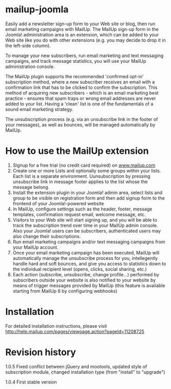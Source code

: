 mailup-joomla
=============
Easily add a newsletter sign-up form to your Web site or blog, then run email marketing campaigns with MailUp.
The MailUp sign-up form in the Joomla! administration area is an extension, which can be added to your Web site like you do with other extensions (e.g. you may decide to drop it in the left-side column).

To manage your new subscribers, run email marketing and text messaging campaigns, and track message statistics, you will use your MailUp administration console.

The MailUp plugin supports the recommended 'confirmed opt-in' subscription method, where a new subscriber receives an email with a confirmation link that has to be clicked to confirm the subscription. This method of acquiring new subscribers - which is an email marketing best practice - ensures that spam traps or wrong email addresses are never added to your list. Having a 'clean' list is one of the fundamentals of a sound email marketing strategy.

The unsubscription process (e.g. via an unsubscribe link in the footer of your messages), as well as bounces, will be managed automatically by MailUp.


How to use the MailUp extension
===============================
1. Signup for a free trial (no credit card required) on www.mailup.com
2. Create one or more Lists and optionally some groups within your lists. Each list is a separate environment. Uunsubscription by pressing unsubscribe link in message footer applies to the list whose the message belong.
3. Install the extension plugin in your Joomla! admin area, select lists and group to be visible on registration form and then add signup form to the frontend of your Joomla!-powered website
4. In MailUp, configure settings such as the header, footer, message templates, confirmation request email, welcome message, etc.
5. Visitors to your Web site will start signing up, and you will be able to track the subscription trend over time in your MailUp admin console. Also your Joomla! users can be subscribers, authenticated users may also change their subscriptions.
6. Run email marketing campaigns and/or text messaging campaigns from your MailUp account.
7. Once your email marketing campaign has been executed, MailUp will automatically manage the unsubscribe process for you, intellegently handle hard and soft bounces, and give you access to statistics down to the individual recipient level (opens, clicks, social sharing, etc.)
8. Each action (subscribe, unsubscribe, change profile...) performed by subscribers outside your website is also notified to your website by means of trigger messages provided by MailUp (this feature is available starting from MailUp 8 by configuring webhooks)

Installation
============
For detailed installation instructions, please visit http://help.mailup.com/pages/viewpage.action?pageId=11208725

Revision history
================
1.0.5	Fixed conflict between jQuery and mootools, updated style of subscription module, changed installation type (from "install" to "upgrade")

1.0.4	First stable version


